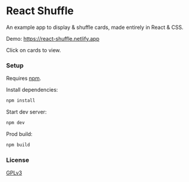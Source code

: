 React Shuffle
===

An example app to display & shuffle cards, made entirely in React & CSS.

Demo: https://react-shuffle.netlify.app

Click on cards to view.

### Setup

Requires [npm](https://npmjs.com).

Install dependencies:
```sh
npm install
```

Start dev server:
```sh
npm dev
```

Prod build:
```sh
npm build
```

### License

[GPLv3](./COPYING)
